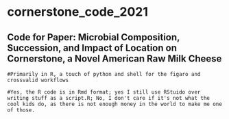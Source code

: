 # cornerstone_code_2021
Code for Paper: Microbial Composition, Succession, and Impact of Location on Cornerstone, a Novel American Raw Milk Cheese 
--------------------------------------------
	#Primarily in R, a touch of python and shell for the figaro and crossvalid workflows
	
	#Yes, the R code is in Rmd format; yes I still use RStuido over writing stuff as a script.R; No, I don't care if it's not what the cool kids do, as there is not enough money in the world to make me one of those.


